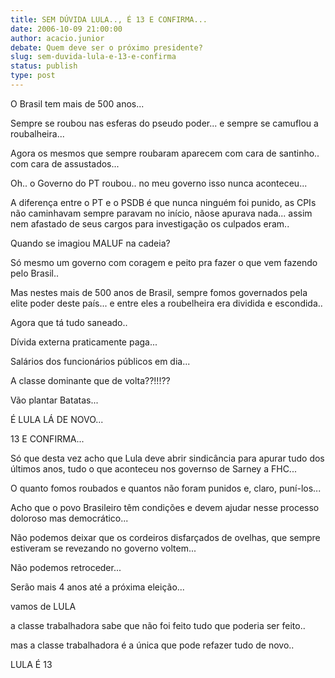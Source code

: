 ```yaml
---
title: SEM DÚVIDA LULA.., É 13 E CONFIRMA...
date: 2006-10-09 21:00:00
author: acacio.junior
debate: Quem deve ser o próximo presidente?
slug: sem-duvida-lula-e-13-e-confirma
status: publish 
type: post
---
```


O Brasil tem mais de 500 anos...


Sempre se roubou nas esferas do pseudo poder... e sempre se camuflou a roubalheira...


Agora os mesmos que sempre roubaram aparecem com cara de santinho.. com cara de assustados...


Oh.. o Governo do PT roubou.. no meu governo isso nunca aconteceu...


A diferença entre o PT e o PSDB é que nunca ninguém foi punido, as CPIs não caminhavam sempre paravam no início, nãose apurava nada... assim nem afastado de seus cargos para investigação os culpados eram..


Quando se imagiou MALUF na cadeia?


Só mesmo um governo com coragem e peito pra fazer o que vem fazendo pelo Brasil..


Mas nestes mais de 500 anos de Brasil, sempre fomos governados pela elite poder deste país... e entre eles a roubelheira era dividida e escondida.. 


Agora que tá tudo saneado..


Dívida externa praticamente paga...


Salários dos funcionários públicos em dia...


A classe dominante que de volta??!!!??


Vão plantar Batatas...


É LULA LÁ DE NOVO...


13 E CONFIRMA...


Só que desta vez acho que Lula deve abrir sindicância para apurar tudo dos últimos anos, tudo o que aconteceu nos governso de Sarney a FHC...


O quanto fomos roubados e quantos não foram punidos e, claro, puní-los...


Acho que o povo Brasileiro têm condições e devem ajudar nesse processo doloroso mas democrático...


Não podemos deixar que os cordeiros disfarçados de ovelhas, que sempre estiveram se revezando no governo voltem...


Não podemos retroceder...


Serão mais 4 anos até a próxima eleição...


vamos de LULA 


a classe trabalhadora sabe que não foi feito tudo que poderia ser feito..


mas a classe trabalhadora é a única que pode refazer tudo de novo..


LULA É 13


 


